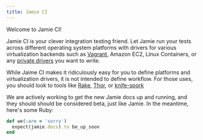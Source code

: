 ```yaml
---
title: Jamie CI
---
```


Welcome to Jamie CI!

Jamie CI is your clever integration testing friend. Let Jamie run your tests
across different operating system platforms with drivers for various
virtualization backends such as [Vagrant](http://vagrantup.com), Amazon EC2,
Linux Containers, or any [private drivers](/developers/jamie_driver/) you want
to write.

While Jaime CI makes it ridiculously easy for you to define platforms and
virtualization drivers, it is not intended to define workflow. For those uses,
you should look to tools like [Rake](http://rubyrake.org), [Thor](http://whatisthor.com),
or [knife-spork](https://github.com/jonlives/knife-spork)

We are actively working to get the new Jamie docs up and running, and they
should should be considered beta, just like Jamie. In the meantime, here's some
Ruby:

```ruby
def we(:are = 'sorry')
  expect(jamie.docs).to be_up_soon
end
```
